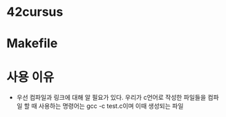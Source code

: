 # 42cursus

# Makefile

# 사용 이유
* 우선 컴파일과 링크에 대해 알 필요가 있다. 우리가 c언어로 작성한 파일들을 컴파일 할 때 사용하는 명령어는 gcc -c test.c이며 이때 생성되는 파일
